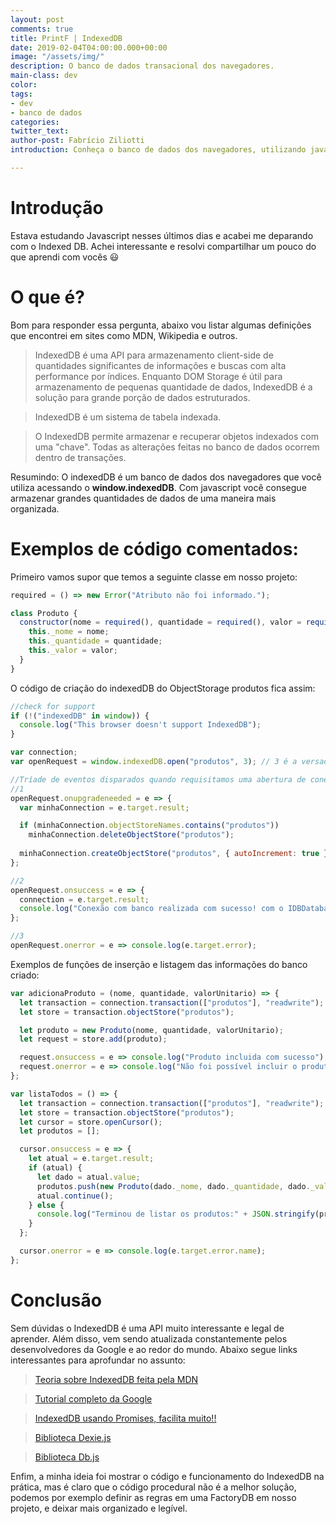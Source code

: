 ```yaml
---
layout: post
comments: true
title: PrintF | IndexedDB
date: 2019-02-04T04:00:00.000+00:00
image: "/assets/img/"
description: O banco de dados transacional dos navegadores.
main-class: dev
color: 
tags:
- dev
- banco de dados
categories: 
twitter_text: 
author-post: Fabrício Ziliotti
introduction: Conheça o banco de dados dos navegadores, utilizando javascript!!

---
```

# Introdução

Estava estudando Javascript nesses últimos dias e acabei me deparando com o Indexed DB. Achei interessante e resolvi compartilhar um pouco do que aprendi com vocês 😃

# O que é?

Bom para responder essa pergunta, abaixo vou listar algumas definições que encontrei em sites como MDN, Wikipedia e outros.

> IndexedDB é uma API para armazenamento client-side de quantidades significantes de informações e buscas com alta performance por índices. Enquanto DOM Storage é útil para armazenamento de pequenas quantidade de dados, IndexedDB é a solução para grande porção de dados estruturados.

> IndexedDB é um sistema de tabela indexada.

> O IndexedDB permite armazenar e recuperar objetos indexados com uma "chave". Todas as alterações feitas no banco de dados ocorrem dentro de transações.

Resumindo: O indexedDB é um banco de dados dos navegadores que você utiliza acessando o **window.indexedDB**. Com javascript você consegue armazenar grandes quantidades de dados de uma maneira mais organizada.

# Exemplos de código comentados:

Primeiro vamos supor que temos a seguinte classe em nosso projeto:

```js
required = () => new Error("Atributo não foi informado.");

class Produto {
  constructor(nome = required(), quantidade = required(), valor = required()) {
    this._nome = nome;
    this._quantidade = quantidade;
    this._valor = valor;
  }
}
```

O código de criação do indexedDB do ObjectStorage produtos fica assim:

```js
//check for support
if (!("indexedDB" in window)) {
  console.log("This browser doesn't support IndexedDB");
}

var connection;
var openRequest = window.indexedDB.open("produtos", 3); // 3 é a versao atual

//Tríade de eventos disparados quando requisitamos uma abertura de conexão com o banco:
//1
openRequest.onupgradeneeded = e => {
  var minhaConnection = e.target.result;

  if (minhaConnection.objectStoreNames.contains("produtos"))
    minhaConnection.deleteObjectStore("produtos");
 
  minhaConnection.createObjectStore("produtos", { autoIncrement: true });
};

//2
openRequest.onsuccess = e => {
  connection = e.target.result;
  console.log("Conexão com banco realizada com sucesso! com o IDBDatabase: " + connection);
};

//3
openRequest.onerror = e => console.log(e.target.error);
```

Exemplos de funções de inserção e listagem das informações do banco criado:

```js
var adicionaProduto = (nome, quantidade, valorUnitario) => {
  let transaction = connection.transaction(["produtos"], "readwrite");
  let store = transaction.objectStore("produtos");

  let produto = new Produto(nome, quantidade, valorUnitario);
  let request = store.add(produto);

  request.onsuccess = e => console.log("Produto incluida com sucesso");
  request.onerror = e => console.log("Não foi possível incluir o produto");
};

var listaTodos = () => {
  let transaction = connection.transaction(["produtos"], "readwrite");
  let store = transaction.objectStore("produtos");
  let cursor = store.openCursor();
  let produtos = [];

  cursor.onsuccess = e => {
    let atual = e.target.result;
    if (atual) {
      let dado = atual.value;
      produtos.push(new Produto(dado._nome, dado._quantidade, dado._valor));
      atual.continue();
    } else {
      console.log("Terminou de listar os produtos:" + JSON.stringify(produtos));
    }
  };

  cursor.onerror = e => console.log(e.target.error.name);
};
```

# Conclusão

Sem dúvidas o IndexedDB é uma API muito interessante e legal de aprender. Além disso, vem sendo atualizada constantemente pelos desenvolvedores da Google e ao redor do mundo. Abaixo segue links interessantes para aprofundar no assunto:

> [Teoria sobre IndexedDB feita pela MDN](https://developer.mozilla.org/en-US/docs/Web/API/IndexedDB_API/Basic_Concepts_Behind_IndexedDB)

> [Tutorial completo da Google](https://developers.google.com/web/ilt/pwa/working-with-indexeddb)

> [IndexedDB usando Promises, facilita muito!!](https://www.npmjs.com/package/idb)

> [Biblioteca Dexie.js](https://dexie.org/)

> [Biblioteca Db.js](http://aaronpowell.github.io/db.js/)

Enfim, a minha ideia foi mostrar o código e funcionamento do IndexedDB na prática, mas é claro que o código procedural não é a melhor solução, podemos por exemplo definir as regras em uma FactoryDB em nosso projeto, e deixar mais organizado e legível.